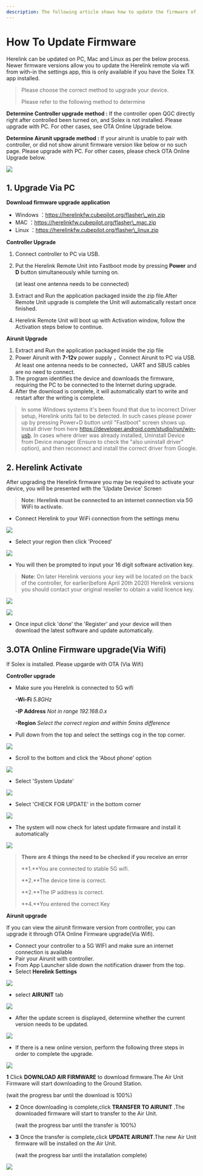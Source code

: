```yaml
---
description: The following article shows how to update the firmware of Herelink Units
---
```


# How To Update Firmware

Herelink can be updated on PC, Mac and Linux as per the below process. Newer firmware versions allow you to update the Herelink remote via wifi from with-in the settings app, this is only available if you have the Solex TX app installed.

> Please choose the correct method to upgrade your device.
>
> Please refer to the following method to determine

**Determine Controller upgrade method :** If the controller open QGC directly right after controlled been turned on, and Solex is not installed. Please upgrade with PC. For other cases, see OTA Online Upgrade below.

**Determine Airunit upgrade method :** If your airunit is unable to pair with controller, or did not show airunit firmware version like below or no such page. Please upgrade with PC. For other cases, please check OTA Online Upgrade below.

![](../../.gitbook/assets/009.png)

## 1. Upgrade Via PC

**Download firmware upgrade application**

* Windows ：https://herelinkfw.cubepilot.org/flasher\_win.zip
* MAC ：https://herelinkfw.cubepilot.org/flasher\_mac.zip
* Linux ：https://herelinkfw.cubepilot.org/flasher\_linux.zip

**Controller Upgrade**

1. Connect controller to PC via USB.
2.  Put the Herelink Remote Unit into Fastboot mode by pressing **Power** and **D** button simultaneously while turning on.

    (at least one antenna needs to be connected)
3. Extract and Run the application packaged inside the zip file.After Remote Unit upgrade is complete the Unit will automatically restart once finished.
4. Herelink Remote Unit will boot up with Activation window, follow the Activation steps below to continue.

**Airunit Upgrade**

1. Extract and Run the application packaged inside the zip file
2. Power Airunit with **7-12v** power supply ，Connect Airunit to PC via USB. At least one antenna needs to be connected，UART and SBUS cables are no need to connect.
3. The program identifies the device and downloads the firmware, requiring the PC to be connected to the Internet during upgrade.
4. After the download is complete, it will automatically start to write and restart after the writing is complete.

> In some Windows systems it's been found that due to incorrect Driver setup, Herelink units fail to be detected. In such cases please power up by pressing Power+D button until "Fastboot" screen shows up. Install driver from here https://developer.android.com/studio/run/win-usb. In cases where driver was already installed, Uninstall Device from Device manager (Ensure to check the "also uninstall driver" option), and then reconnect and install the correct driver from Google.

## 2. Herelink Activate

After upgrading the Herelink firmware you may be required to activate your device, you will be presented with the 'Update Device' Screen

> **Note: Herelink must be connected to an internet connection via 5G WiFi to activate.**

* Connect Herelink to your WiFi connection from the settings menu

![](../../.gitbook/assets/fw-up1-16547388683561.png)

* Select your region then click 'Proceed'

![](../../.gitbook/assets/fw-up2.png)

* You will then be prompted to input your 16 digit software activation key.

> **Note**: On later Herelink versions your key will be located on the back of the controller, for earlier(before April 20th 2020) Herelink versions you should contact your original reseller to obtain a valid licence key.

![](../../.gitbook/assets/fw-up3.png)

&#x20;

![](../../.gitbook/assets/fw-up4.png)

* Once input click 'done' the 'Register' and your device will then download the latest software and update automatically.

## **3.OTA Online Firmware upgrade(Via Wifi)**

If Solex is installed. Please upgarde with OTA (Via Wifi)

**Controller upgrade**

*   Make sure you Herelink is connected to 5G wifi

    **-Wi-Fi** _5.8GHz_

    **-IP Address** _Not in range 192.168.0.x_

    **-Region** _Select the correct region and within 5mins difference_
* Pull down from the top and select the settings cog in the top corner.

![](../../.gitbook/assets/010.jpg)

* Scroll to the bottom and click the 'About phone' option

![](../../.gitbook/assets/011.jpg)

* Select 'System Update'

![](../../.gitbook/assets/014.jpg)

* Select 'CHECK FOR UPDATE' in the bottom corner

![](../../.gitbook/assets/015.jpg)

* The system will now check for latest update firmware and install it automatically

![](../../.gitbook/assets/016.png)

> **There are 4 things the need to be checked if you receive an error**
>
> \*\*1.\*\*You are connected to stable 5G wifi.
>
> \*\*2.\*\*The device time is correct.
>
> \*\*2.\*\*The IP address is correct.
>
> \*\*4.\*\*You entered the correct Key

**Airunit upgrade**

If you can view the airunit firmware version from controller, you can upgrade it through OTA Online Firmware upgrade(Via Wifi).

* Connect your controller to a 5G WIFI and make sure an internet connection is available
* Pair your Airunit with controller.
* From App Launcher slide down the notification drawer from the top.
* Select **Herelink Settings**

![](../../.gitbook/assets/017.png)

* select **AIRUNIT** tab

![](../../.gitbook/assets/013.png)

* After the update screen is displayed, determine whether the current version needs to be updated.

![](<../../.gitbook/assets/009 (1).png>)

* If there is a new online version, perform the following three steps in order to complete the upgrade.

![](../../.gitbook/assets/018.png)

**1** Click **DOWNLOAD AIR FIRMWARE** to download firmware.The Air Unit Firmware will start downloading to the Ground Station.

(wait the progress bar until the download is 100%)

*   **2** Once downloading is complete,click **TRANSFER TO AIRUNIT** .The downloaded firmware will start to transfer to the Air Unit.

    (wait the progress bar until the transfer is 100%)
*   **3** Once the transfer is complete,click **UPDATE AIRUNIT**.The new Air Unit firmware will be installed on the Air Unit.

    (wait the progress bar until the installation complete)

![](../../.gitbook/assets/019.png)
